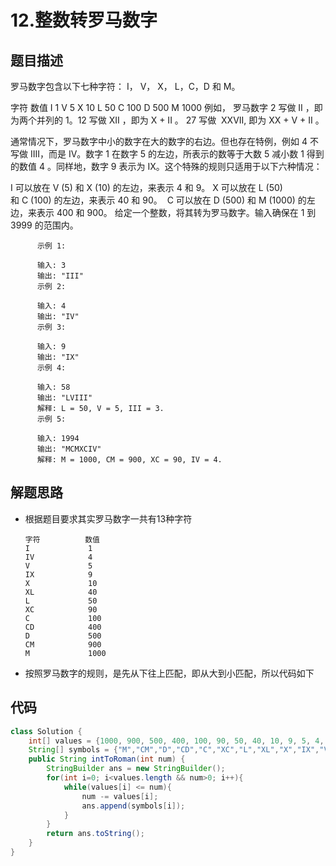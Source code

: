 # 12.整数转罗马数字

## 题目描述
罗马数字包含以下七种字符： I， V， X， L，C，D 和 M。

字符          数值
I             1
V             5
X             10
L             50
C             100
D             500
M             1000
例如， 罗马数字 2 写做 II ，即为两个并列的 1。12 写做 XII ，即为 X + II 。 27 写做  XXVII, 即为 XX + V + II 。

通常情况下，罗马数字中小的数字在大的数字的右边。但也存在特例，例如 4 不写做 IIII，而是 IV。数字 1 在数字 5 的左边，所表示的数等于大数 5 减小数 1 得到的数值 4 。同样地，数字 9 表示为 IX。这个特殊的规则只适用于以下六种情况：

I 可以放在 V (5) 和 X (10) 的左边，来表示 4 和 9。
X 可以放在 L (50) 和 C (100) 的左边，来表示 40 和 90。 
C 可以放在 D (500) 和 M (1000) 的左边，来表示 400 和 900。
给定一个整数，将其转为罗马数字。输入确保在 1 到 3999 的范围内。

          示例 1:

          输入: 3
          输出: "III"
          示例 2:

          输入: 4
          输出: "IV"
          示例 3:

          输入: 9
          输出: "IX"
          示例 4:

          输入: 58
          输出: "LVIII"
          解释: L = 50, V = 5, III = 3.
          示例 5:

          输入: 1994
          输出: "MCMXCIV"
          解释: M = 1000, CM = 900, XC = 90, IV = 4.


## 解题思路
* 根据题目要求其实罗马数字一共有13种字符

      字符          数值
      I             1
      IV            4
      V             5
      IX            9
      X             10
      XL            40
      L             50
      XC            90
      C             100
      CD            400
      D             500
      CM            900
      M             1000
      
* 按照罗马数字的规则，是先从下往上匹配，即从大到小匹配，所以代码如下

## 代码
```java
class Solution {
    int[] values = {1000, 900, 500, 400, 100, 90, 50, 40, 10, 9, 5, 4, 1}; 
    String[] symbols = {"M","CM","D","CD","C","XC","L","XL","X","IX","V","IV","I"};  
    public String intToRoman(int num) {
        StringBuilder ans = new StringBuilder();
        for(int i=0; i<values.length && num>0; i++){
            while(values[i] <= num){
                num -= values[i];
                ans.append(symbols[i]);
            }
        }
        return ans.toString();
    }
}
```
